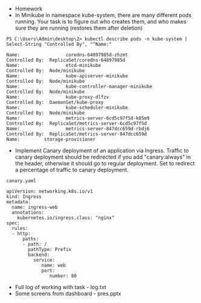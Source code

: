 * Homework
* In Minikube in namespace kube-system, there are many different pods running. Your task is to figure out who creates them, and who makes sure they are running (restores them after deletion)
```
PS C:\Users\Admin\desktop\2> kubectl describe pods -n kube-system | Select-String "Controlled By", "^Name:"

Name:                 coredns-64897985d-zhzmt
Controlled By:  ReplicaSet/coredns-64897985d
Name:                 etcd-minikube
Controlled By:  Node/minikube
Name:                 kube-apiserver-minikube
Controlled By:  Node/minikube
Name:                 kube-controller-manager-minikube
Controlled By:  Node/minikube
Name:                 kube-proxy-dlfzv
Controlled By:  DaemonSet/kube-proxy
Name:                 kube-scheduler-minikube
Controlled By:  Node/minikube
Name:                 metrics-server-6cd5c97f5d-k85m9
Controlled By:  ReplicaSet/metrics-server-6cd5c97f5d
Name:                 metrics-server-847dcc659d-rbdj6
Controlled By:  ReplicaSet/metrics-server-847dcc659d
Name:         storage-provisioner
```

* Implement Canary deployment of an application via Ingress. Traffic to canary deployment should be redirected if you add "canary:always" in the header, otherwise it should go to regular deployment. Set to redirect a percentage of traffic to canary deployment.

```
canary.yaml

apiVersion: networking.k8s.io/v1
kind: Ingress
metadata:
  name: ingress-web
  annotations:
    kubernetes.io/ingress.class: "nginx"
spec:
  rules:
  - http:
      paths:
      - path: /
        pathType: Prefix
        backend:
          service:
             name: web
             port: 
                number: 80
```

* Full log of working with task - log.txt
* Some screens from dashboard - pres.pptx
